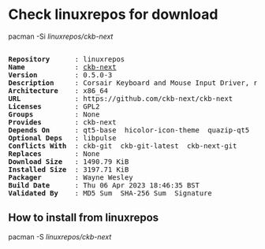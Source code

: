 # Check linuxrepos for download

pacman -Si *linuxrepos/ckb-next*

<div class="highlight"><pre class="highlight"><text>
<b>Repository</b>      : linuxrepos
<b>Name</b>            : <a href="../../x86_64/ckb-next-0.5.0-3-x86_64.pkg.tar.zst">ckb-next</a>
<b>Version</b>         : 0.5.0-3
<b>Description</b>     : Corsair Keyboard and Mouse Input Driver, release version
<b>Architecture</b>    : x86_64
<b>URL</b>             : https://github.com/ckb-next/ckb-next
<b>Licenses</b>        : GPL2
<b>Groups</b>          : None
<b>Provides</b>        : ckb-next
<b>Depends On</b>      : qt5-base  hicolor-icon-theme  quazip-qt5  qt5-tools  libxcb  xcb-util-wm  qt5-x11extras  libdbusmenu-qt5  python3  python-pyqt5
<b>Optional Deps</b>   : libpulse
<b>Conflicts With</b>  : ckb-git  ckb-git-latest  ckb-next-git
<b>Replaces</b>        : None
<b>Download Size</b>   : 1490.79 KiB
<b>Installed Size</b>  : 3197.71 KiB
<b>Packager</b>        : Wayne Wesley <wayne6324@gmail.com>
<b>Build Date</b>      : Thu 06 Apr 2023 18:46:35 BST
<b>Validated By</b>    : MD5 Sum  SHA-256 Sum  Signature
</text></pre></div>

## How to install from linuxrepos

pacman -S *linuxrepos/ckb-next*
